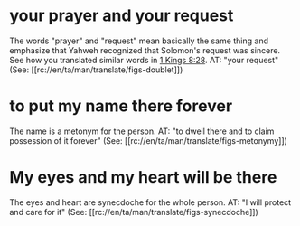 # your prayer and your request

The words "prayer" and "request" mean basically the same thing and emphasize that Yahweh recognized that Solomon's request was sincere. See how you translated similar words in [1 Kings 8:28](../08/27.md). AT: "your request" (See: [[rc://en/ta/man/translate/figs-doublet]])

# to put my name there forever

The name is a metonym for the person. AT: "to dwell there and to claim possession of it forever" (See: [[rc://en/ta/man/translate/figs-metonymy]])

# My eyes and my heart will be there

The eyes and heart are synecdoche for the whole person. AT: "I will protect and care for it" (See: [[rc://en/ta/man/translate/figs-synecdoche]])

